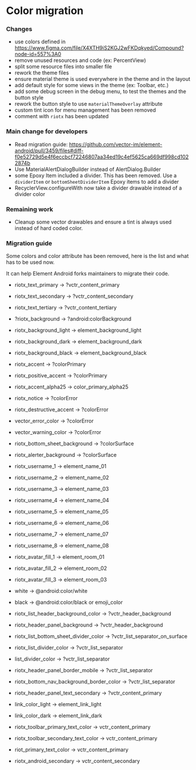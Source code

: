 # Color migration

### Changes

- use colors defined in https://www.figma.com/file/X4XTH9iS2KGJ2wFKDqkyed/Compound?node-id=557%3A0
- remove unused resources and code (ex: PercentView)
- split some resource files into smaller file
- rework the theme files
- ensure material theme is used everywhere in the theme and in the layout
- add default style for some views in the theme (ex: Toolbar, etc.)
- add some debug screen in the debug menu, to test the themes and the button style
- rework the button style to use `materialThemeOverlay` attribute
- custom tint icon for menu management has been removed
- comment with `riotx` has been updated

### Main change for developers

- Read migration guide: https://github.com/vector-im/element-android/pull/3459/files#diff-f0e52729d5e4f6eccbcf72246807aa34ed19c4ef5625ca669df998cd1022874b
- Use MaterialAlertDialogBuilder instead of AlertDialog.Builder
- some Epoxy Item included a divider. This has been removed. Use a `dividerItem` or `bottomSheetDividerItem` Epoxy items to add a divider
- RecyclerView.configureWith now take a divider drawable instead of a divider color

### Remaining work

- Cleanup some vector drawables and ensure a tint is always used instead of hard coded color.

### Migration guide

Some colors and color attribute has been removed, here is the list and what has to be used now.

It can help Element Android forks maintainers to migrate their code.

- riotx_text_primary -> ?vctr_content_primary
- riotx_text_secondary -> ?vctr_content_secondary
- riotx_text_tertiary -> ?vctr_content_tertiary

- ?riotx_background -> ?android:colorBackground
- riotx_background_light -> element_background_light
- riotx_background_dark -> element_background_dark
- riotx_background_black -> element_background_black

- riotx_accent -> ?colorPrimary
- riotx_positive_accent -> ?colorPrimary
- riotx_accent_alpha25 -> color_primary_alpha25
- riotx_notice -> ?colorError
- riotx_destructive_accent -> ?colorError
- vector_error_color -> ?colorError
- vector_warning_color -> ?colorError

- riotx_bottom_sheet_background -> ?colorSurface
- riotx_alerter_background -> ?colorSurface

- riotx_username_1 -> element_name_01
- riotx_username_2 -> element_name_02
- riotx_username_3 -> element_name_03
- riotx_username_4 -> element_name_04
- riotx_username_5 -> element_name_05
- riotx_username_6 -> element_name_06
- riotx_username_7 -> element_name_07
- riotx_username_8 -> element_name_08

- riotx_avatar_fill_1 -> element_room_01
- riotx_avatar_fill_2 -> element_room_02
- riotx_avatar_fill_3 -> element_room_03

- white -> @android:color/white
- black -> @android:color/black or emoji_color

- riotx_list_header_background_color -> ?vctr_header_background
- riotx_header_panel_background -> ?vctr_header_background
- riotx_list_bottom_sheet_divider_color -> ?vctr_list_separator_on_surface
- riotx_list_divider_color -> ?vctr_list_separator
- list_divider_color -> ?vctr_list_separator
- riotx_header_panel_border_mobile -> ?vctr_list_separator
- riotx_bottom_nav_background_border_color -> ?vctr_list_separator
- riotx_header_panel_text_secondary -> ?vctr_content_primary

- link_color_light -> element_link_light
- link_color_dark -> element_link_dark

- riotx_toolbar_primary_text_color -> vctr_content_primary
- riotx_toolbar_secondary_text_color -> vctr_content_primary
- riot_primary_text_color -> vctr_content_primary

- riotx_android_secondary -> vctr_content_secondary
